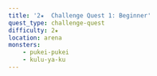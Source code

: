 ```yaml
---
title: '2★  Challenge Quest 1: Beginner'
quest_type: challenge-quest
difficulty: 2★
location: arena
monsters:
    - pukei-pukei
    - kulu-ya-ku
---
```


